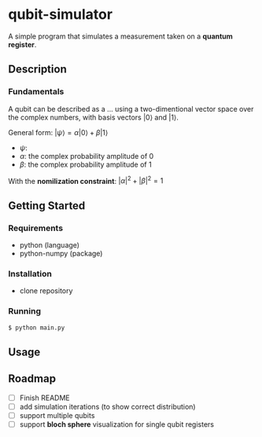 # qubit-simulator
A simple program that simulates a measurement taken on a **quantum register**.

## Description

### Fundamentals
A qubit can be described as a ... using a two-dimentional vector space over the complex numbers, with basis vectors $\lvert0\rangle$ and $\lvert1\rangle$. 

General form: $\lvert\psi\rangle = \alpha\lvert0\rangle + \beta\lvert1\rangle$

- $\psi:$
- $\alpha:$ the complex probability amplitude of $0$
- $\beta:$ the complex probability amplitude of $1$

With the **nomilization constraint**: $\lvert\alpha\rvert^{2} + \lvert\beta\rvert^{2} = 1$

## Getting Started

### Requirements
- python (language)
- python-numpy (package)

### Installation
- clone repository

### Running
```sh
$ python main.py 
```

## Usage

## Roadmap
- [ ] Finish README
- [ ] add simulation iterations (to show correct distribution)
- [ ] support multiple qubits
- [ ] support **bloch sphere** visualization for single qubit registers
